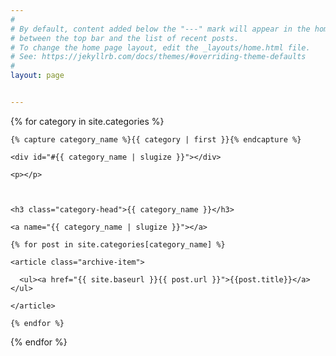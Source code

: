 ```yaml
---
#
# By default, content added below the "---" mark will appear in the home page
# between the top bar and the list of recent posts.
# To change the home page layout, edit the _layouts/home.html file.
# See: https://jekyllrb.com/docs/themes/#overriding-theme-defaults
#
layout: page


---
```






<div id="archives">

{% for category in site.categories %}

  <div class="archive-group">

    {% capture category_name %}{{ category | first }}{% endcapture %}

    <div id="#{{ category_name | slugize }}"></div>

    <p></p>



    <h3 class="category-head">{{ category_name }}</h3>

    <a name="{{ category_name | slugize }}"></a>

    {% for post in site.categories[category_name] %}

    <article class="archive-item">

      <ul><a href="{{ site.baseurl }}{{ post.url }}">{{post.title}}</a></ul>

    </article>

    {% endfor %}

  </div>

{% endfor %}

</div>


